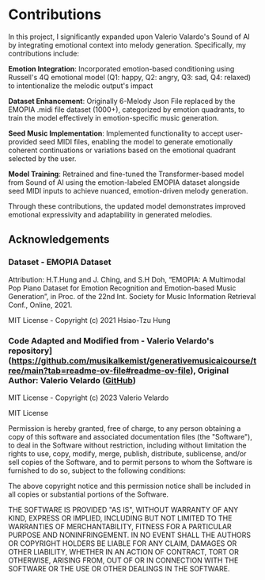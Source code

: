 


# Contributions

In this project, I significantly expanded upon Valerio Valardo's Sound of AI by integrating emotional context into melody generation. Specifically, my contributions include:

**Emotion Integration**: Incorporated emotion-based conditioning using Russell's 4Q emotional model (Q1: happy, Q2: angry, Q3: sad, Q4: relaxed) to intentionalize the melodic output's impact

**Dataset Enhancement**: Originally 6-Melody Json File replaced by the EMOPIA .midi file dataset (1000+), categorized by emotion quadrants, to train the model effectively in emotion-specific music generation.

**Seed Music Implementation**: Implemented functionality to accept user-provided seed MIDI files, enabling the model to generate emotionally coherent continuations or variations based on the emotional quadrant selected by the user.

**Model Training**: Retrained and fine-tuned the Transformer-based model from Sound of AI using the emotion-labeled EMOPIA dataset alongside seed MIDI inputs to achieve nuanced, emotion-driven melody generation.

Through these contributions, the updated model demonstrates improved emotional expressivity and adaptability in generated melodies.




## Acknowledgements

### Dataset - EMOPIA Dataset
Attribution: H.T.Hung and J. Ching, and S.H Doh, “EMOPIA: A Multimodal Pop Piano Dataset for Emotion Recognition and Emotion-based
Music Generation”, in Proc. of the 22nd Int. Society for Music Information Retrieval Conf., Online, 2021.

MIT License - Copyright (c) 2021 Hsiao-Tzu Hung

### Code Adapted and Modified from - Valerio Velardo's repository](https://github.com/musikalkemist/generativemusicaicourse/tree/main?tab=readme-ov-file#readme-ov-file), Original Author: Valerio Velardo ([GitHub](https://github.com/musikalkemist))
MIT License - Copyright (c) 2023 Valerio Velardo



MIT License

Permission is hereby granted, free of charge, to any person obtaining a copy
of this software and associated documentation files (the "Software"), to deal
in the Software without restriction, including without limitation the rights
to use, copy, modify, merge, publish, distribute, sublicense, and/or sell
copies of the Software, and to permit persons to whom the Software is
furnished to do so, subject to the following conditions:

The above copyright notice and this permission notice shall be included in all
copies or substantial portions of the Software.

THE SOFTWARE IS PROVIDED "AS IS", WITHOUT WARRANTY OF ANY KIND, EXPRESS OR
IMPLIED, INCLUDING BUT NOT LIMITED TO THE WARRANTIES OF MERCHANTABILITY,
FITNESS FOR A PARTICULAR PURPOSE AND NONINFRINGEMENT. IN NO EVENT SHALL THE
AUTHORS OR COPYRIGHT HOLDERS BE LIABLE FOR ANY CLAIM, DAMAGES OR OTHER
LIABILITY, WHETHER IN AN ACTION OF CONTRACT, TORT OR OTHERWISE, ARISING FROM,
OUT OF OR IN CONNECTION WITH THE SOFTWARE OR THE USE OR OTHER DEALINGS IN THE
SOFTWARE.
